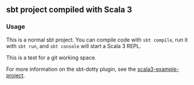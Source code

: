 ## sbt project compiled with Scala 3

### Usage

This is a normal sbt project. You can compile code with `sbt compile`, run it with `sbt run`, and `sbt console` will start a Scala 3 REPL.

This is a test for a git working space.

For more information on the sbt-dotty plugin, see the
[scala3-example-project](https://github.com/scala/scala3-example-project/blob/main/README.md).
